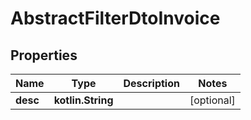 
# AbstractFilterDtoInvoice

## Properties
Name | Type | Description | Notes
------------ | ------------- | ------------- | -------------
**desc** | **kotlin.String** |  |  [optional]
